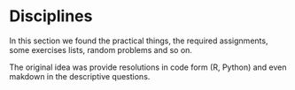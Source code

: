 # Disciplines
In this section we found the practical things, the required assignments, some exercises lists, random problems and so on.

The original idea was provide resolutions in code form (R, Python) and even makdown in the descriptive questions.
